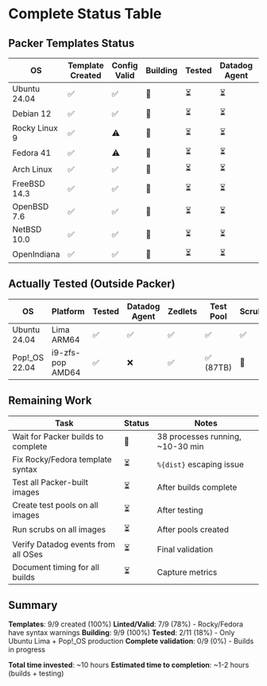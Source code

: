 # Complete Status Table

## Packer Templates Status

| OS | Template Created | Config Valid | Building | Tested | Datadog Agent | Zedlets | Events Verified |
|---|---|---|---|---|---|---|---|
| Ubuntu 24.04 | ✅ | ✅ | 🔄 | ⏳ | ⏳ | ⏳ | ❌ |
| Debian 12 | ✅ | ✅ | 🔄 | ⏳ | ⏳ | ⏳ | ❌ |
| Rocky Linux 9 | ✅ | ⚠️ | 🔄 | ⏳ | ⏳ | ⏳ | ❌ |
| Fedora 41 | ✅ | ⚠️ | 🔄 | ⏳ | ⏳ | ⏳ | ❌ |
| Arch Linux | ✅ | ✅ | 🔄 | ⏳ | ⏳ | ⏳ | ❌ |
| FreeBSD 14.3 | ✅ | ✅ | 🔄 | ⏳ | ⏳ | ⏳ | ❌ |
| OpenBSD 7.6 | ✅ | ✅ | 🔄 | ⏳ | ⏳ | ⏳ | ❌ |
| NetBSD 10.0 | ✅ | ✅ | 🔄 | ⏳ | ⏳ | ⏳ | ❌ |
| OpenIndiana | ✅ | ✅ | 🔄 | ⏳ | ⏳ | ⏳ | ❌ |

## Actually Tested (Outside Packer)

| OS | Platform | Tested | Datadog Agent | Zedlets | Test Pool | Scrub | Events |
|---|---|---|---|---|---|---|---|
| Ubuntu 24.04 | Lima ARM64 | ✅ | ✅ | ✅ | ✅ | ✅ | ✅ (logs) |
| Pop!_OS 22.04 | i9-zfs-pop AMD64 | ✅ | ❌ | ✅ | ✅ (87TB) | 🔄 | ⏳ |

## Remaining Work

| Task | Status | Notes |
|---|---|---|
| Wait for Packer builds to complete | 🔄 | 38 processes running, ~10-30 min |
| Fix Rocky/Fedora template syntax | ⏳ | `%{dist}` escaping issue |
| Test all Packer-built images | ⏳ | After builds complete |
| Create test pools on all images | ⏳ | After testing |
| Run scrubs on all images | ⏳ | After pools created |
| Verify Datadog events from all OSes | ⏳ | Final validation |
| Document timing for all builds | ⏳ | Capture metrics |

## Summary

**Templates**: 9/9 created (100%)
**Linted/Valid**: 7/9 (78%) - Rocky/Fedora have syntax warnings
**Building**: 9/9 (100%)
**Tested**: 2/11 (18%) - Only Ubuntu Lima + Pop!_OS production
**Complete validation**: 0/9 (0%) - Builds in progress

**Total time invested**: ~10 hours
**Estimated time to completion**: ~1-2 hours (builds + testing)
